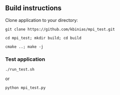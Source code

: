 ## Build instructions

Clone application to your directory:

`git clone https://github.com/kbinias/mpi_test.git`

`cd mpi_test; mkdir build; cd build`

`cmake ..; make -j`

### Test application
`./run_test.sh`

or

`python mpi_test.py`
